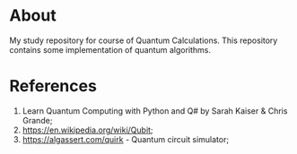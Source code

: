 # About
My study repository for course of Quantum Calculations.
This repository contains some implementation of quantum algorithms.

# References

1. Learn Quantum Computing
with Python and Q# by Sarah Kaiser & Chris Grande;
2. https://en.wikipedia.org/wiki/Qubit;
3. https://algassert.com/quirk - Quantum circuit simulator;
